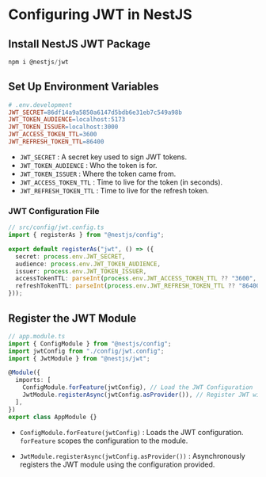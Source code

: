 # Configuring JWT in NestJS

## Install NestJS JWT Package

```ts
npm i @nestjs/jwt
```

## Set Up Environment Variables

```makefile
# .env.development
JWT_SECRET=86df14a9a5850a6147d5bdb6e31eb7c549a98b
JWT_TOKEN_AUDIENCE=localhost:5173
JWT_TOKEN_ISSUER=localhost:3000
JWT_ACCESS_TOKEN_TTL=3600
JWT_REFRESH_TOKEN_TTL=86400
```

- `JWT_SECRET` : A secret key used to sign JWT tokens.
- `JWT_TOKEN_AUDIENCE` : Who the token is for.
- `JWT_TOKEN_ISSUER` : Where the token came from.
- `JWT_ACCESS_TOKEN_TTL` : Time to live for the token (in seconds).
- `JWT_REFRESH_TOKEN_TTL` : Time to live for the refresh token.

### JWT Configuration File

```ts
// src/config/jwt.config.ts
import { registerAs } from "@nestjs/config";

export default registerAs("jwt", () => ({
  secret: process.env.JWT_SECRET,
  audience: process.env.JWT_TOKEN_AUDIENCE,
  issuer: process.env.JWT_TOKEN_ISSUER,
  accessTokenTTL: parseInt(process.env.JWT_ACCESS_TOKEN_TTL ?? "3600", 10),
  refreshTokenTTL: parseInt(process.env.JWT_REFRESH_TOKEN_TTL ?? "864000", 10),
}));
```

## Register the JWT Module

```ts
// app.module.ts
import { ConfigModule } from "@nestjs/config";
import jwtConfig from "./config/jwt.config";
import { JwtModule } from "@nestjs/jwt";

@Module({
  imports: [
    ConfigModule.forFeature(jwtConfig), // Load the JWT Configuration
    JwtModule.registerAsync(jwtConfig.asProvider()), // Register JWT with configuration
  ],
})
export class AppModule {}
```

- `ConfigModule.forFeature(jwtConfig)` : Loads the JWT configuration. `forFeature` scopes the configuration to the module.

- `JwtModule.registerAsync(jwtConfig.asProvider())` : Asynchronously registers the JWT module using the configuration provided.
